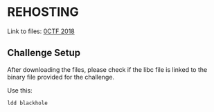 # REHOSTING

Link to files: [0CTF 2018](https://github.com/sajjadium/ctf-archives/tree/main/ctfs/0CTF/2018/Quals/pwn/BlackHoleTheory)

## Challenge Setup
After downloading the files, please check if the libc file is linked to the binary file provided for the challenge.

Use this:
```
ldd blackhole
```